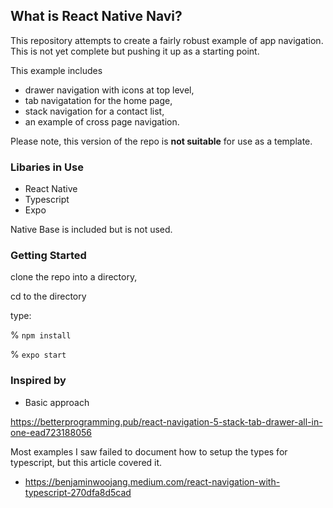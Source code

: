 ## What is React Native Navi? 

This repository attempts to create a fairly robust example of app navigation. This is not yet complete but pushing it up as a starting point.

This example includes
* drawer navigation with icons at top level,
* tab navigatation for the home page,
* stack navigation for a contact list, 
* an example of cross page navigation.

Please note,  this version of the repo is **not suitable** for use as a template.  

### Libaries in Use

* React Native
* Typescript
* Expo

Native Base is included but is not used. 

### Getting Started

clone the repo into a directory, 

cd to the directory

type:

% `npm install`

% `expo start`


### Inspired by

* Basic approach

https://betterprogramming.pub/react-navigation-5-stack-tab-drawer-all-in-one-ead723188056

Most examples I saw failed to document how to setup the types for typescript, but this article covered it.

* https://benjaminwoojang.medium.com/react-navigation-with-typescript-270dfa8d5cad

